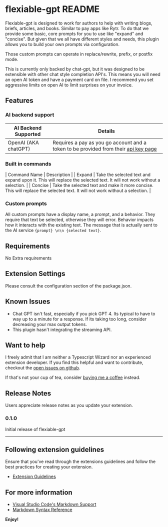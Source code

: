 # flexiable-gpt README

Flexiable-gpt is designed to work for authors to help with writing blogs, briefs, articles, and books.  Similar to pay apps like Rytr. To do that we provide some basic, core prompts for you to use like "expand" and "concise".  But given that we all have different styles and needs, this plugin allows you to build your own prompts via configuration.  

Those custom prompts can operate in replace/rewrite, prefix, or postfix mode.    

This is currently only backed by chat-gpt, but it was designed to be extensible with other chat style completion API's.  This means you will need an open AI token and have a payment card on file.  I recommend you set aggressive limits on open AI to limit surprises on your invoice.  

## Features

### AI backend support
| AI Backend Supported | Details |
|---|---|
| OpenAI (AKA chatGPT) | Requires a pay as you go account and a token to be provided from their [api key page](https://platform.openai.com/account/api-keys) |

### Built in commands
| Command Name | Description |
| Expand | Take the selected text and expand upon it.  This will replace the selected text.  It will not work without a selection. |
| Concise | Take the selected text and make it more concise.  This will replace the selected text.  It will not work without a selection. |

### Custom prompts

All custom prompts have a display name, a prompt, and a behavior.  They require that text be selected, otherwise they will error.  Behavior impacts how it interacts with the existing text.  The message that is actually sent to the AI service `{prompt} \n\n {selected text}`.

## Requirements

No Extra requirements

## Extension Settings

Please consult the configuration section of the package.json.

## Known Issues

* Chat GPT isn't fast, especially if you pick GPT 4.  Its typical to have to way up to a minute for a response.  If its taking too long, consider decreasing your max output tokens.
* This plugin hasn't integrating the streaming API.  

## Want to help

I freely admit that I am neither a Typescript Wizard nor an experienced extension developer.  If you find this helpful and want to contribute, checkout the [open issues on github](https://github.com/erik-helleren/flexiable-gpt/issues).  

If that's not your cup of tea, consider [buying me a coffee](https://www.buymeacoffee.com/erik.helleren) instead.  

## Release Notes

Users appreciate release notes as you update your extension.

### 0.1.0

Initial release of flexiable-gpt

---

## Following extension guidelines

Ensure that you've read through the extensions guidelines and follow the best practices for creating your extension.

* [Extension Guidelines](https://code.visualstudio.com/api/references/extension-guidelines)

## For more information

* [Visual Studio Code's Markdown Support](http://code.visualstudio.com/docs/languages/markdown)
* [Markdown Syntax Reference](https://help.github.com/articles/markdown-basics/)

**Enjoy!**
